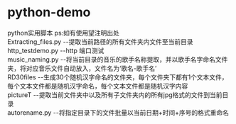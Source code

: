 # python-demo
python实用脚本 ps:如有使用望注明出处\
Extracting_files.py --提取当前路径的所有文件夹内文件至当前目录 \
http_testdemo.py --http 端口测试 \
music_naming.py --将当前目录的音乐的歌手名称提取，并以歌手名字命名文件夹，将对应音乐文件自动放入，文件名为‘歌名-歌手名’ \
RD30files --生成30个随机汉字命名的文件夹，每个文件夹下都有1个文本文件，每个文本文件都是随机汉字命名，每个文本文件都是随机汉字内容 \
pictureT --提取当前文件夹中以及所有子文件夹内的所有jpg格式的文件到当前目录 \
autorename.py --将指定目录下的文件批量以当前日期+时间+序号的格式重命名
